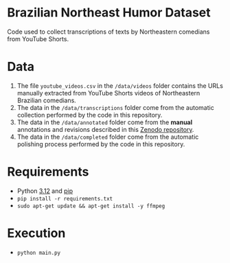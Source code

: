 # Brazilian Northeast Humor Dataset

Code used to collect transcriptions of texts by Northeastern comedians from YouTube Shorts.

# Data

1. The file ```youtube_videos.csv``` in the ```/data/videos``` folder contains the URLs manually extracted from YouTube Shorts videos of Northeastern Brazilian comedians.
2. The data in the ```/data/transcriptions``` folder come from the automatic collection performed by the code in this repository.
3. The data in the ```/data/annotated``` folder come from the <b>manual</b> annotations and revisions described in this [Zenodo repository](https://zenodo.org/records/15473224).
4. The data in the ```/data/completed``` folder come from the automatic polishing process performed by the code in this repository.

# Requirements

- Python [3.12](https://www.python.org/downloads/release/python-3120/) and [pip](https://pip.pypa.io/en/stable/installation/)
- ``pip install -r requirements.txt``
- ``sudo apt-get update && apt-get install -y ffmpeg``

# Execution
- ``python main.py``




